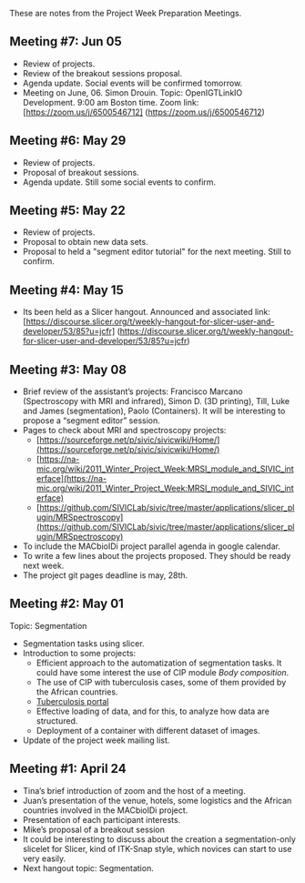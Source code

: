 These are notes from the Project Week Preparation Meetings.


## Meeting #7: Jun 05

- Review of projects.
- Review of the breakout sessions proposal.
- Agenda update. Social events will be confirmed tomorrow.
- Meeting on June, 06. Simon Drouin. Topic: OpenIGTLinkIO Development. 9:00 am Boston time. Zoom link: [https://zoom.us/j/6500546712] (https://zoom.us/j/6500546712)

## Meeting #6: May 29

- Review of projects.
- Proposal of breakout sessions.
- Agenda update. Still some social events to confirm.

## Meeting #5: May 22

- Review of projects.
- Proposal to obtain new data sets.
- Proposal to held a "segment editor tutorial" for the next meeting. Still to confirm.

## Meeting #4: May 15

- Its been held as a Slicer hangout. Announced and associated link:
[https://discourse.slicer.org/t/weekly-hangout-for-slicer-user-and-developer/53/85?u=jcfr] (https://discourse.slicer.org/t/weekly-hangout-for-slicer-user-and-developer/53/85?u=jcfr)

## Meeting #3: May 08

- Brief review of the assistant’s projects: Francisco Marcano (Spectroscopy with MRI and infrared), Simon D. (3D printing), Till, Luke and James (segmentation), Paolo (Containers). It will be interesting to propose a “segment editor” session. 
- Pages to check about MRI and spectroscopy projects: 
  - [https://sourceforge.net/p/sivic/sivicwiki/Home/](https://sourceforge.net/p/sivic/sivicwiki/Home/)
  - [https://na-mic.org/wiki/2011_Winter_Project_Week:MRSI_module_and_SIVIC_interface](https://na-mic.org/wiki/2011_Winter_Project_Week:MRSI_module_and_SIVIC_interface)
  - [https://github.com/SIVICLab/sivic/tree/master/applications/slicer_plugin/MRSpectroscopy](https://github.com/SIVICLab/sivic/tree/master/applications/slicer_plugin/MRSpectroscopy)
- To include the MACbioIDi project parallel agenda in google calendar. 
- To write a few lines about the projects proposed. They should be ready next week. 
- The project git pages deadline is may, 28th. 

## Meeting #2: May 01

Topic: Segmentation
- Segmentation tasks using slicer. 
- Introduction to some projects:
  - Efficient approach to the automatization of segmentation tasks. It could have some interest the use of CIP module _Body composition_.
  - The use of CIP with tuberculosis cases, some of them provided by the African countries.
  - [Tuberculosis portal](https://data.tbportals.niaid.nih.gov/)
  - Effective loading of data, and for this, to analyze how data are structured.
  - Deployment of a container with different dataset of images.
- Update of the project week mailing list.

## Meeting #1: April 24

- Tina’s brief introduction of zoom and the host of a meeting.
-	Juan’s presentation of the venue, hotels, some logistics and the African countries involved in the MACbioIDi project. 
-	Presentation of each participant interests.
-	Mike’s proposal of a breakout session
-	It could be interesting to discuss about the creation a segmentation-only slicelet for Slicer, kind of ITK-Snap style, which novices can start to use very easily.
-	Next hangout topic: Segmentation.
